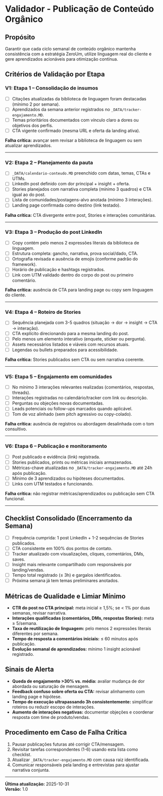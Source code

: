 # Validador - Publicação de Conteúdo Orgânico

## Propósito

Garantir que cada ciclo semanal de conteúdo orgânico mantenha consistência com a estratégia ZeroUm, utilize linguagem real do cliente e gere aprendizados acionáveis para otimização contínua.

## Critérios de Validação por Etapa

### V1: Etapa 1 – Consolidação de insumos

- [ ] Citações atualizadas da biblioteca de linguagem foram destacadas (mínimo 2 por semana).
- [ ] Aprendizados da semana anterior registrados no `_DATA/tracker-engajamento.MD`.
- [ ] Temas prioritários documentados com vínculo claro a dores ou objetivos dos perfis.
- [ ] CTA vigente confirmado (mesma URL e oferta da landing ativa).

**Falha crítica:** avançar sem revisar a biblioteca de linguagem ou sem atualizar aprendizados.

---

### V2: Etapa 2 – Planejamento da pauta

- [ ] `_DATA/calendario-conteudo.MD` preenchido com datas, temas, CTAs e UTMs.
- [ ] LinkedIn post definido com dor principal + insight + oferta.
- [ ] Stories planejados com narrativa completa (mínimo 3 quadros) e CTA igual ao do post.
- [ ] Lista de comunidades/postagens-alvo anotada (mínimo 3 interações).
- [ ] Landing page confirmada como destino (link testado).

**Falha crítica:** CTA divergente entre post, Stories e interações comunitárias.

---

### V3: Etapa 3 – Produção do post LinkedIn

- [ ] Copy contém pelo menos 2 expressões literais da biblioteca de linguagem.
- [ ] Estrutura completa: gancho, narrativa, prova social/dado, CTA.
- [ ] Ortografia revisada e ausência de emojis (conforme padrão do framework).
- [ ] Horário de publicação e hashtags registrados.
- [ ] Link com UTM validado dentro do corpo do post ou primeiro comentário.

**Falha crítica:** ausência de CTA para landing page ou copy sem linguagem do cliente.

---

### V4: Etapa 4 – Roteiro de Stories

- [ ] Sequência planejada com 3-5 quadros (situação → dor → insight → CTA → interação).
- [ ] CTA explícito direcionando para a mesma landing do post.
- [ ] Pelo menos um elemento interativo (enquete, sticker ou pergunta).
- [ ] Assets necessários listados e viáveis com recursos atuais.
- [ ] Legendas ou bullets preparados para acessibilidade.

**Falha crítica:** Stories publicados sem CTA ou sem narrativa coerente.

---

### V5: Etapa 5 – Engajamento em comunidades

- [ ] No mínimo 3 interações relevantes realizadas (comentários, respostas, threads).
- [ ] Interações registradas no calendário/tracker com link ou descrição.
- [ ] Perguntas ou objeções novas documentadas.
- [ ] Leads potenciais ou follow-ups marcados quando aplicável.
- [ ] Tom de voz alinhado (sem pitch agressivo ou copy-colado).

**Falha crítica:** ausência de registros ou abordagem desalinhada com o tom consultivo.

---

### V6: Etapa 6 – Publicação e monitoramento

- [ ] Post publicado e evidência (link) registrada.
- [ ] Stories publicados, prints ou métricas iniciais armazenados.
- [ ] Métricas-chave atualizadas no `_DATA/tracker-engajamento.MD` até 24h após publicação.
- [ ] Mínimo de 3 aprendizados ou hipóteses documentados.
- [ ] Links com UTM testados e funcionando.

**Falha crítica:** não registrar métricas/aprendizados ou publicação sem CTA funcional.

---

## Checklist Consolidado (Encerramento da Semana)

- [ ] Frequência cumprida: 1 post LinkedIn + 1-2 sequências de Stories publicados.
- [ ] CTA consistente em 100% dos pontos de contato.
- [ ] Tracker atualizado com visualizações, cliques, comentários, DMs, saves.
- [ ] Insight mais relevante compartilhado com responsáveis por landing/vendas.
- [ ] Tempo total registrado (≤ 3h) e gargalos identificados.
- [ ] Próxima semana já tem temas preliminares anotados.

## Métricas de Qualidade e Limiar Mínimo

- **CTR do post no CTA principal:** meta inicial ≥ 1,5%; se < 1% por duas semanas, revisar narrativa.
- **Interações qualificadas (comentários, DMs, respostas Stories):** meta ≥ 5/semana.
- **Taxa de reutilização de linguagem:** pelo menos 2 expressões literais diferentes por semana.
- **Tempo de resposta a comentários iniciais:** ≤ 60 minutos após publicação.
- **Evolução semanal de aprendizados:** mínimo 1 insight acionável registrado.

## Sinais de Alerta

- **Queda de engajamento >30% vs. média:** avaliar mudança de dor abordada ou saturação de mensagem.
- **Feedback confuso sobre oferta ou CTA:** revisar alinhamento com landing page e hipótese.
- **Tempo de execução ultrapassando 3h consistentemente:** simplificar roteiros ou reduzir escopo de interações.
- **Aumento de interações negativas:** documentar objeções e coordenar resposta com time de produto/vendas.

## Procedimento em Caso de Falha Crítica

1. Pausar publicações futuras até corrigir CTA/mensagem.
2. Revisitar tarefas correspondentes (1-6) usando esta lista como checklist.
3. Atualizar `_DATA/tracker-engajamento.MD` com causa raiz identificada.
4. Comunicar responsáveis pela landing e entrevistas para ajustar narrativa conjunta.

---

**Última atualização:** 2025-10-31  
**Versão:** 1.0
